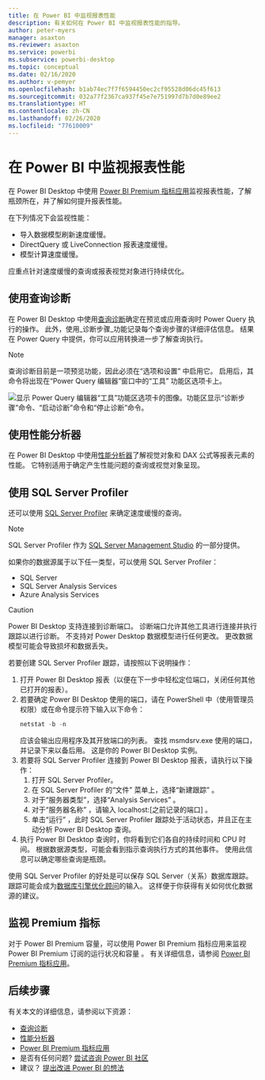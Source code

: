 ```yaml
---
title: 在 Power BI 中监视报表性能
description: 有关如何在 Power BI 中监视报表性能的指导。
author: peter-myers
manager: asaxton
ms.reviewer: asaxton
ms.service: powerbi
ms.subservice: powerbi-desktop
ms.topic: conceptual
ms.date: 02/16/2020
ms.author: v-pemyer
ms.openlocfilehash: b1ab74ec7f7f6594450ec2cf95528d06dc45f613
ms.sourcegitcommit: 032a77f2367ca937f45e7e751997d7b7d0e89ee2
ms.translationtype: HT
ms.contentlocale: zh-CN
ms.lasthandoff: 02/26/2020
ms.locfileid: "77610009"
---
```

# <a name="monitor-report-performance-in-power-bi"></a>在 Power BI 中监视报表性能

在 Power BI Desktop 中使用 [Power BI Premium 指标应用](../service-premium-metrics-app.md)监视报表性能，了解瓶颈所在，并了解如何提升报表性能。

在下列情况下会监视性能：

- 导入数据模型刷新速度缓慢。
- DirectQuery 或 LiveConnection 报表速度缓慢。
- 模型计算速度缓慢。

应重点针对速度缓慢的查询或报表视觉对象进行持续优化。

## <a name="use-query-diagnostics"></a>使用查询诊断

在 Power BI Desktop 中使用[查询诊断](/power-query/QueryDiagnostics)确定在预览或应用查询时 Power Query 执行的操作。 此外，使用_诊断步骤_功能记录每个查询步骤的详细评估信息。 结果在 Power Query 中提供，你可以应用转换进一步了解查询执行。

> [!NOTE]
> 查询诊断目前是一项预览功能，因此必须在“选项和设置”  中启用它。 启用后，其命令将出现在“Power Query 编辑器”窗口中的“工具”  功能区选项卡上。

![显示 Power Query 编辑器“工具”功能区选项卡的图像。功能区显示“诊断步骤”命令、“启动诊断”命令和“停止诊断”命令。](media/monitor-report-performance/power-query-diagnotics.png)

## <a name="use-performance-analyzer"></a>使用性能分析器

在 Power BI Desktop 中使用[性能分析器](../desktop-performance-analyzer.md)了解视觉对象和 DAX 公式等报表元素的性能。 它特别适用于确定产生性能问题的查询或视觉对象呈现。

## <a name="use-sql-server-profiler"></a>使用 SQL Server Profiler

还可以使用 [SQL Server Profiler](/sql/tools/sql-server-profiler/sql-server-profiler) 来确定速度缓慢的查询。

> [!NOTE]
> SQL Server Profiler 作为 [SQL Server Management Studio](/sql/ssms/download-sql-server-management-studio-ssms) 的一部分提供。

如果你的数据源属于以下任一类型，可以使用 SQL Server Profiler：

- SQL Server
- SQL Server Analysis Services
- Azure Analysis Services

> [!CAUTION]
> Power BI Desktop 支持连接到诊断端口。 诊断端口允许其他工具进行连接并执行跟踪以进行诊断。 不支持对 Power Desktop 数据模型进行任何更改。 更改数据模型可能会导致损坏和数据丢失。

若要创建 SQL Server Profiler 跟踪，请按照以下说明操作：

1. 打开 Power BI Desktop 报表（以便在下一步中轻松定位端口，关闭任何其他已打开的报表）。
1. 若要确定 Power BI Desktop 使用的端口，请在 PowerShell 中（使用管理员权限）或在命令提示符下输入以下命令：
    ```powershell
    netstat -b -n
    ```
    应该会输出应用程序及其开放端口的列表。 查找 msmdsrv.exe  使用的端口，并记录下来以备后用。 这是你的 Power BI Desktop 实例。
1. 若要将 SQL Server Profiler 连接到 Power BI Desktop 报表，请执行以下操作：
    1. 打开 SQL Server Profiler。
    1. 在 SQL Server Profiler 的“文件”  菜单上，选择“新建跟踪”  。
    1. 对于“服务器类型”，选择“Analysis Services”   。
    1. 对于“服务器名称”  ，请输入 localhost:[之前记录的端口]  。
    1. 单击“运行”  ，此时 SQL Server Profiler 跟踪处于活动状态，并且正在主动分析 Power BI Desktop 查询。
1. 执行 Power BI Desktop 查询时，你将看到它们各自的持续时间和 CPU 时间。 根据数据源类型，可能会看到指示查询执行方式的其他事件。 使用此信息可以确定哪些查询是瓶颈。

使用 SQL Server Profiler 的好处是可以保存 SQL Server（关系）数据库跟踪。 跟踪可能会成为[数据库引擎优化顾问](/sql/relational-databases/performance/start-and-use-the-database-engine-tuning-advisor)的输入。 这样便于你获得有关如何优化数据源的建议。

## <a name="monitor-premium-metrics"></a>监视 Premium 指标

对于 Power BI Premium 容量，可以使用 Power BI Premium 指标应用来监视 Power BI Premium 订阅的运行状况和容量  。 有关详细信息，请参阅 [Power BI Premium 指标应用](../service-premium-metrics-app.md)。

## <a name="next-steps"></a>后续步骤

有关本文的详细信息，请参阅以下资源：

- [查询诊断](/power-query/QueryDiagnostics)
- [性能分析器](../desktop-performance-analyzer.md)
- [Power BI Premium 指标应用](../service-premium-metrics-app.md)
- 是否有任何问题? [尝试咨询 Power BI 社区](https://community.powerbi.com/)
- 建议？ [提出改进 Power BI 的想法](https://ideas.powerbi.com/)
